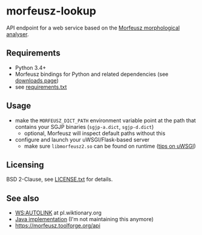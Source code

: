 # morfeusz-lookup
API endpoint for a web service based on the [Morfeusz morphological analyser](http://morfeusz.sgjp.pl/doc/about/en).

## Requirements
* Python 3.4+
* Morfeusz bindings for Python and related dependencies (see [downloads page](http://morfeusz.sgjp.pl/download/en))
* see [requirements.txt](./requirements.txt)

## Usage
* make the `MORFEUSZ_DICT_PATH` environment variable point at the path that contains your SGJP binaries (`sgjp-a.dict`, `sgjp-d.dict`)
  * optional, Morfeusz will inspect default paths without this
* configure and launch your uWSGI/Flask-based server
  * make sure `libmorfeusz2.so` can be found on runtime ([tips on uWSGI](https://wikitech.wikimedia.org/w/index.php?title=Help_talk:Toolforge/Web&oldid=1867866#Python_(uWSGI/k8s),_egg_files_and_binary_dependencies))

## Licensing
BSD 2-Clause, see [LICENSE.txt](./LICENSE.txt) for details.

## See also
* [WS:AUTOLINK](https://pl.wiktionary.org/wiki/Wikis%C5%82ownik:Narz%C4%99dzia/Linkowanie_automatyczne) at pl.wiktionary.org
* [Java implementation](https://github.com/PeterBowman/wikibot/blob/25dca7da0712b642ab0fb06218e60cd11c54f401/webapp/src/main/java/com/github/wikibot/webapp/MorfeuszLookup.java) (I'm not maintaining this anymore)
* https://morfeusz.toolforge.org/api

